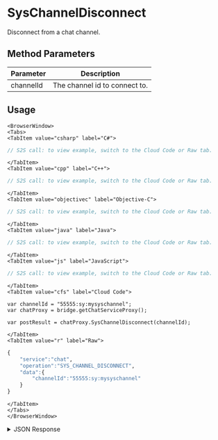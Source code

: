 # SysChannelDisconnect
Disconnect from a chat channel.

<PartialServop service_name="chat" operation_name="SYS_CHANNEL_DISCONNECT" />

## Method Parameters
Parameter | Description
--------- | -----------
channelId | The channel id to connect to.

## Usage

```mdx-code-block
<BrowserWindow>
<Tabs>
<TabItem value="csharp" label="C#">
```

```csharp
// S2S call: to view example, switch to the Cloud Code or Raw tab.
```

```mdx-code-block
</TabItem>
<TabItem value="cpp" label="C++">
```

```cpp
// S2S call: to view example, switch to the Cloud Code or Raw tab.
```

```mdx-code-block
</TabItem>
<TabItem value="objectivec" label="Objective-C">
```

```objectivec
// S2S call: to view example, switch to the Cloud Code or Raw tab.
```

```mdx-code-block
</TabItem>
<TabItem value="java" label="Java">
```

```java
// S2S call: to view example, switch to the Cloud Code or Raw tab.
```

```mdx-code-block
</TabItem>
<TabItem value="js" label="JavaScript">
```

```javascript
// S2S call: to view example, switch to the Cloud Code or Raw tab.
```

```mdx-code-block
</TabItem>
<TabItem value="cfs" label="Cloud Code">
```

```cfscript
var channelId = "55555:sy:mysyschannel";
var chatProxy = bridge.getChatServiceProxy();

var postResult = chatProxy.SysChannelDisconnect(channelId);
```

```mdx-code-block
</TabItem>
<TabItem value="r" label="Raw">
```

```r
{
    "service":"chat",
    "operation":"SYS_CHANNEL_DISCONNECT",
    "data":{
        "channelId":"55555:sy:mysyschannel"
    }
}
```

```mdx-code-block
</TabItem>
</Tabs>
</BrowserWindow>
```
<details>
<summary>JSON Response</summary>

```json
{
  "status" : 200
}
```

</details>

